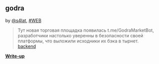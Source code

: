 ## godra
by [@s4lat](https://github.com/s4lat), [#WEB](/README.md#WEB)

> Тут новая торговая площадка появилась t.me/GodraMarketBot, разработчики настолько уверенны в безопасности своей платформы, что выложили исходники их бэка в тырнет.  
[backend](./backend.zip)

**[Write-up](WRITEUP.md)**  